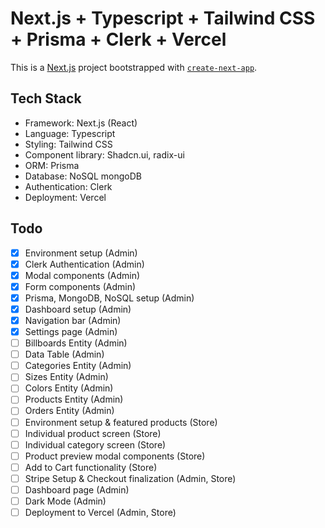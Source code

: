 # Next.js + Typescript + Tailwind CSS + Prisma + Clerk + Vercel

This is a [Next.js](https://nextjs.org/) project bootstrapped with [`create-next-app`](https://github.com/vercel/next.js/tree/canary/packages/create-next-app).

## Tech Stack

- Framework: Next.js (React)
- Language: Typescript
- Styling: Tailwind CSS
- Component library: Shadcn.ui, radix-ui
- ORM: Prisma
- Database: NoSQL mongoDB
- Authentication: Clerk
- Deployment: Vercel

## Todo

- [x] Environment setup (Admin)
- [x] Clerk Authentication (Admin)
- [x] Modal components (Admin)
- [x] Form components (Admin)
- [x] Prisma, MongoDB, NoSQL setup (Admin)
- [x] Dashboard setup (Admin)
- [x] Navigation bar (Admin)
- [x] Settings page (Admin)
- [ ] Billboards Entity (Admin)
- [ ] Data Table (Admin)
- [ ] Categories Entity (Admin)
- [ ] Sizes Entity (Admin)
- [ ] Colors Entity (Admin)
- [ ] Products Entity (Admin)
- [ ] Orders Entity (Admin)
- [ ] Environment setup & featured products (Store)
- [ ] Individual product screen (Store)
- [ ] Individual category screen (Store)
- [ ] Product preview modal components (Store)
- [ ] Add to Cart functionality (Store)
- [ ] Stripe Setup & Checkout finalization (Admin, Store)
- [ ] Dashboard page (Admin)
- [ ] Dark Mode (Admin)
- [ ] Deployment to Vercel (Admin, Store)
